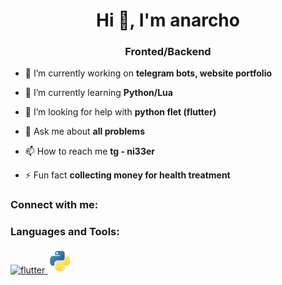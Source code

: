 <h1 align="center">Hi 👋, I'm anarcho</h1>
<h3 align="center">Fronted/Backend</h3>

- 🔭 I’m currently working on **telegram bots, website portfolio**

- 🌱 I’m currently learning **Python/Lua**

- 🤝 I’m looking for help with **python flet (flutter)**

- 💬 Ask me about **all problems**

- 📫 How to reach me **tg - ni33er**

- ⚡ Fun fact **collecting money for health treatment**

<h3 align="left">Connect with me:</h3>
<p align="left">
</p>

<h3 align="left">Languages and Tools:</h3>
<p align="left"> <a href="https://flutter.dev" target="_blank" rel="noreferrer"> <img src="https://www.vectorlogo.zone/logos/flutterio/flutterio-icon.svg" alt="flutter" width="40" height="40"/> </a> <a href="https://www.python.org" target="_blank" rel="noreferrer"> <img src="https://raw.githubusercontent.com/devicons/devicon/master/icons/python/python-original.svg" alt="python" width="40" height="40"/> </a> </p>
